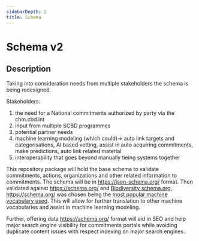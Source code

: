 ```yaml
---
sidebarDepth: 2
title: Schema 
---
```

# Schema v2 <Badge text="under development" type="error"/>

## Description
Taking into consideration needs from multiple stakeholders the schema is being redesigned.

Stakeholders:

1. the need for a National commitments authorized by party via the chm.cbd.int
2. input from multiple SCBD programmes
3. potential partner needs
4. machine learning modeling (which could)->  auto link targets and categorisations, AI based vetting, assist in auto acquiring commitments, make predictions, auto link related material
5. interoperability that goes beyond manually tieing systems together

This repository package will hold the base schema to validate commitments, actions, organizations and other related information to commitments.  The schema will be in https://json-schema.org/ format.  Then validated against <a href="https://schema.org/" rel="noopener noreferrer" target="_blank"> <OutboundLink/> https://schema.org/ </a> and <a href="https://bioschemas.org/groups/Biodiversity/" rel="noopener noreferrer" target="_blank"><OutboundLink/> Biodiversity schema.org </a>.   <a href="https://schema.org/" rel="noopener noreferrer" target="_blank"> <OutboundLink/> https://schema.org/ </a> was chosen being the <a href="http://webdatacommons.org/structureddata/2019-12/stats/stats.html" rel="noopener noreferrer" target="_blank"> <OutboundLink/> most popular machine vocabulary used</a>.  This will allow for further translation to other machine vocabularies and assist in machine learning modeling.

Further, offering data <a href="https://schema.org/" rel="noopener noreferrer" target="_blank"> <OutboundLink/> https://schema.org/ </a> format will aid in SEO and help major search engine visibility for commitments portals while avoiding duplicate content issues with respect indexing on major search engines.



